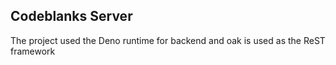 ## Codeblanks Server

The project used the Deno runtime for backend and oak is used as the ReST framework